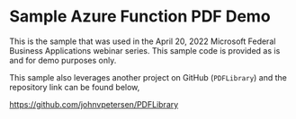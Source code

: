# Sample Azure Function PDF Demo
This is the sample that was used in the April 20, 2022 Microsoft Federal Business Applications webinar series.  This sample code is provided as is and for demo purposes only.  

This sample also leverages another project on GitHub (````PDFLibrary````) and the repository link can be found below,

https://github.com/johnvpetersen/PDFLibrary
